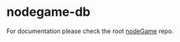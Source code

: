 # nodegame-db

For documentation please check the root [nodeGame](https://github.com/nodeGame/nodegame) repo.
